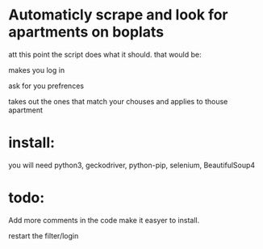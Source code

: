 # Automaticly scrape and look for apartments on boplats
att this point the script does what it should. that would be:

makes you log in

ask for you prefrences

takes out the ones that match your chouses and applies to thouse apartment
# install:
you will need python3, geckodriver, python-pip, selenium, BeautifulSoup4


# todo:

Add more comments in the code
make it easyer to install.

restart the filter/login

